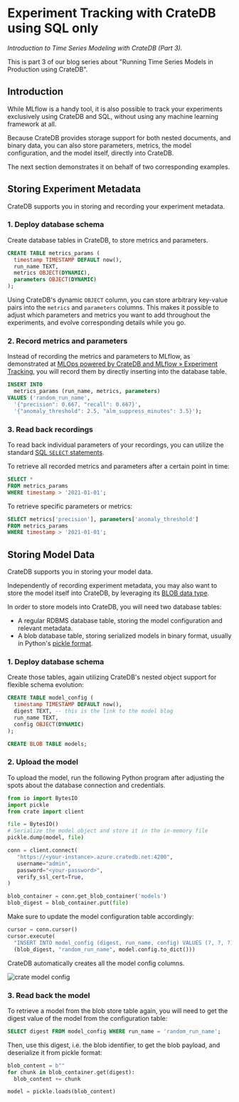 # Experiment Tracking with CrateDB using SQL only

_Introduction to Time Series Modeling with CrateDB (Part 3)._

This is part 3 of our blog series about "Running Time Series Models in Production using CrateDB".


## Introduction

While MLflow is a handy tool, it is also possible to track your experiments exclusively using
CrateDB and SQL, without using any machine learning framework at all.

Because CrateDB provides storage support for both nested documents, and binary data, you can also
store parameters, metrics, the model configuration, and the model itself, directly into CrateDB.

The next section demonstrates it on behalf of two corresponding examples.


## Storing Experiment Metadata

CrateDB supports you in storing and recording your experiment metadata.

### 1. Deploy database schema

Create database tables in CrateDB, to store metrics and parameters.

```sql
CREATE TABLE metrics_params (
  timestamp TIMESTAMP DEFAULT now(),
  run_name TEXT,
  metrics OBJECT(DYNAMIC),
  parameters OBJECT(DYNAMIC)
);
```

Using CrateDB's dynamic `OBJECT` column, you can store arbitrary key-value pairs into the `metrics`
and `parameters` columns. This makes it possible to adjust which parameters and metrics you want to
add throughout the experiments, and evolve corresponding details while you go.

### 2. Record metrics and parameters 

Instead of recording the metrics and parameters to MLflow, as demonstrated at
[MLOps powered by CrateDB and MLflow » Experiment Tracking][ml-timeseries-blog-part-2], you will
record them by directly inserting into the database table.

```sql
INSERT INTO
  metrics_params (run_name, metrics, parameters)
VALUES ('random_run_name',
  '{"precision": 0.667, "recall": 0.667}',
  '{"anomaly_threshold": 2.5, "alm_suppress_minutes": 3.5}');
```

### 3. Read back recordings

To read back individual parameters of your recordings, you can utilize the standard
[SQL `SELECT` statements].

To retrieve all recorded metrics and parameters after a certain point in time:
```sql
SELECT *
FROM metrics_params
WHERE timestamp > '2021-01-01';
```

To retrieve specific parameters or metrics:
```sql
SELECT metrics['precision'], parameters['anomaly_threshold']
FROM metrics_params
WHERE timestamp > '2021-01-01';
```


## Storing Model Data

CrateDB supports you in storing your model data.

Independently of recording experiment metadata, you may also want to store the model itself into
CrateDB, by leveraging its [BLOB data type].

In order to store models into CrateDB, you will need two database tables:

- A regular RDBMS database table, storing the model configuration and
  relevant metadata.
- A blob database table, storing serialized models in binary format,
  usually in Python's [pickle format].

### 1. Deploy database schema

Create those tables, again utilizing CrateDB's nested object support for flexible
schema evolution:

```sql
CREATE TABLE model_config (
  timestamp TIMESTAMP DEFAULT now(),
  digest TEXT, -- this is the link to the model blog
  run_name TEXT,
  config OBJECT(DYNAMIC)
);

CREATE BLOB TABLE models;
```

### 2. Upload the model

To upload the model, run the following Python program after adjusting the spots
about the database connection and credentials.

```python
from io import BytesIO
import pickle
from crate import client

file = BytesIO()
# Serialize the model object and store it in the in-memory file
pickle.dump(model, file)

conn = client.connect(
   "https://<your-instance>.azure.cratedb.net:4200",
   username="admin",
   password="<your-password>",
   verify_ssl_cert=True,
)

blob_container = conn.get_blob_container('models')
blob_digest = blob_container.put(file)
```

Make sure to update the model configuration table accordingly:

```python
cursor = conn.cursor()
cursor.execute(
  "INSERT INTO model_config (digest, run_name, config) VALUES (?, ?, ?)", 
  (blob_digest, "random_run_name", model.config.to_dict()))
```

CrateDB automatically creates all the model config columns.

![crate model config](/_assets/img/ml-timeseries-primer/cratedb-model-configuration.png)

### 3. Read back the model

To retrieve a model from the blob store table again, you will need to get the digest value
of the model from the configuration table:

```sql
SELECT digest FROM model_config WHERE run_name = 'random_run_name';
```

Then, use this digest, i.e. the blob identifier, to get the blob payload, and
deserialize it from pickle format:

```python
blob_content = b""
for chunk in blob_container.get(digest):
  blob_content += chunk

model = pickle.loads(blob_content)
```
    

[BLOB data type]: https://crate.io/docs/crate/reference/en/latest/general/blobs.html
[ml-timeseries-blog-part-1]: https://cratedb.com/blog/introduction-to-time-series-modeling-with-cratedb-machine-learning-time-series-data
[ml-timeseries-blog-part-2]: https://cratedb.com/blog/introduction-to-time-series-modeling-with-cratedb-part-2?hs_preview=uXVBkYrk-136061503799
[pickle format]: https://realpython.com/python-pickle-module/
[SQL `SELECT` statements]: https://crate.io/docs/crate/reference/en/latest/sql/statements/select.html
